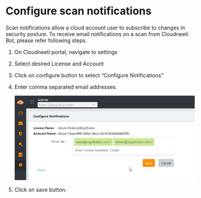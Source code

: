 # Configure scan notifications

Scan notifications allow a cloud account user to subscribe to changes in security posture. To receive email notifications on a scan from Cloudneeti Bot, please refer following steps.

1.	On Cloudneeti portal, navigate to settings

2.	Select desired License and Account 

3.	Click on configure button to select “Configure Notifications”

4.	Enter comma separated email addresses.
    
    ![Configure Notifications](.././images/administratorGuide/configureNotifications.png#thumbnail)

5.	Click on save button.